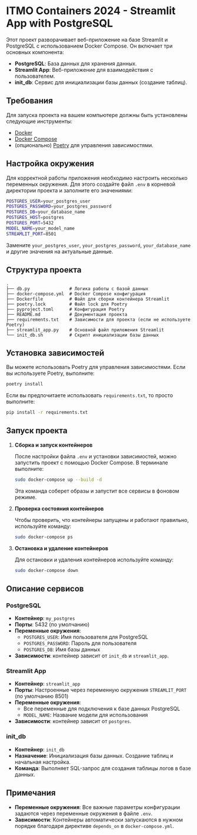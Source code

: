 # ITMO Containers 2024 - Streamlit App with PostgreSQL

Этот проект разворачивает веб-приложение на базе Streamlit и PostgreSQL с использованием Docker Compose. Он включает три основных компонента:
- **PostgreSQL**: База данных для хранения данных.
- **Streamlit App**: Веб-приложение для взаимодействия с пользователем.
- **init_db**: Сервис для инициализации базы данных (создание таблиц).

## Требования

Для запуска проекта на вашем компьютере должны быть установлены следующие инструменты:
- [Docker](https://www.docker.com/get-started)
- [Docker Compose](https://docs.docker.com/compose/install/)
- (опционально) [Poetry](https://python-poetry.org/) для управления зависимостями.

## Настройка окружения

Для корректной работы приложения необходимо настроить несколько переменных окружения. Для этого создайте файл `.env` в корневой директории проекта и заполните его значениями:

```bash
POSTGRES_USER=your_postgres_user
POSTGRES_PASSWORD=your_postgres_password
POSTGRES_DB=your_database_name
POSTGRES_HOST=postgres
POSTGRES_PORT=5432
MODEL_NAME=your_model_name
STREAMLIT_PORT=8501
```

Замените `your_postgres_user`, `your_postgres_password`, `your_database_name` и другие значения на актуальные данные.

## Структура проекта

```
.
├── db.py               # Логика работы с базой данных
├── docker-compose.yml  # Docker Compose конфигурация
├── Dockerfile          # Файл для сборки контейнера Streamlit
├── poetry.lock         # Файл lock для Poetry
├── pyproject.toml      # Конфигурация Poetry
├── README.md           # Документация проекта
├── requirements.txt    # Зависимости для проекта (если не используете Poetry)
├── streamlit_app.py    # Основной файл приложения Streamlit
└── init_db.sh          # Скрипт инициализации базы данных
```

## Установка зависимостей

Вы можете использовать Poetry для управления зависимостями. Если вы используете Poetry, выполните:

```bash
poetry install
```

Если вы предпочитаете использовать `requirements.txt`, то просто выполните:

```bash
pip install -r requirements.txt
```

## Запуск проекта

1. **Сборка и запуск контейнеров**

   После настройки файла `.env` и установки зависимостей, можно запустить проект с помощью Docker Compose. В терминале выполните:

   ```bash
   sudo docker-compose up --build -d
   ```

   Эта команда соберет образы и запустит все сервисы в фоновом режиме.

2. **Проверка состояния контейнеров**

   Чтобы проверить, что контейнеры запущены и работают правильно, используйте команду:

   ```bash
   sudo docker-compose ps
   ```

3. **Остановка и удаление контейнеров**

   Для остановки и удаления контейнеров используйте команду:

   ```bash
   sudo docker-compose down
   ```

## Описание сервисов

### PostgreSQL

- **Контейнер**: `my_postgres`
- **Порты**: 5432 (по умолчанию)
- **Переменные окружения**:
  - `POSTGRES_USER`: Имя пользователя для PostgreSQL
  - `POSTGRES_PASSWORD`: Пароль для пользователя
  - `POSTGRES_DB`: Имя базы данных
- **Зависимости**: контейнер зависит от `init_db` и `streamlit_app`.

### Streamlit App

- **Контейнер**: `streamlit_app`
- **Порты**: Настроенные через переменную окружения `STREAMLIT_PORT` (по умолчанию 8501)
- **Переменные окружения**:
  - Все переменные для подключения к базе данных PostgreSQL
  - `MODEL_NAME`: Название модели для использования
- **Зависимости**: контейнер зависит от `postgres`.

### init_db

- **Контейнер**: `init_db`
- **Назначение**: Инициализация базы данных. Создание таблиц и начальная настройка.
- **Команда**: Выполняет SQL-запрос для создания таблицы логов в базе данных.

## Примечания

- **Переменные окружения**: Все важные параметры конфигурации задаются через переменные окружения в файле `.env`.
- **Зависимости**: Контейнеры автоматически запускаются в нужном порядке благодаря директиве `depends_on` в `docker-compose.yml`.
